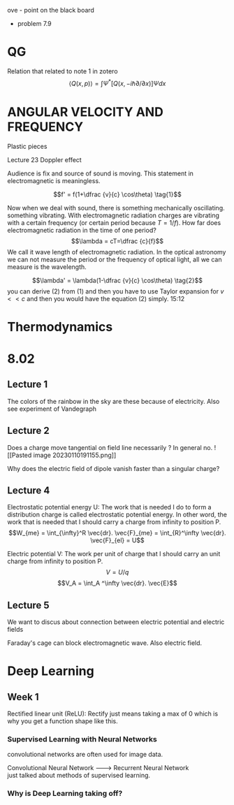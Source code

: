 ove - point on the black board
- problem 7.9

# QG
Relation that related to note 1 in zotero
$$
\langle Q(x, p)\rangle=\int \Psi^*[Q(x,-i \hbar \partial / \partial x)] \Psi d x
$$


# ANGULAR VELOCITY AND FREQUENCY


Plastic pieces 


Lecture 23 
Doppler effect

Audience is fix and source of sound is moving. This statement in electromagnetic is meaningless. 

$$f' = f(1+\dfrac {v}{c} \cos\theta) \tag{1}$$

Now when we deal with sound, there is something mechanically oscillating. something vibrating. With electromagnetic radiation charges are vibrating with a certain frequency (or certain period because $T=1/f$). How far does electromagnetic radiation in the time of one period? 
$$\lambda = cT=\dfrac {c}{f}$$
We call it wave length of electromagnetic radiation. In the optical astronomy we can not measure the period or the frequency of optical light, all we can measure is the wavelength.


$$\lambda' = \lambda(1-\dfrac {v}{c} \cos\theta) \tag{2}$$
you can derive $(2)$ from $(1)$ and then you have to use Taylor expansion for  $v << c$  and then you would have the equation $(2)$ simply. 15:12


# Thermodynamics



# 8.02

## Lecture 1
The colors of the rainbow in the sky are these because of electricity. 
Also see experiment of Vandegraph

## Lecture 2
Does a charge move tangential  on field line necessarily ? In general no.
![[Pasted image 20230110191155.png]]


Why does the electric field of dipole vanish faster than a singular charge?


## Lecture 4
Electrostatic potential energy U: The work that is needed I do to form a distribution charge is called electrostatic potential energy. In other word, the work that is needed that I should carry a charge from infinity to position P. 
$$W_{me} = \int_{\infty}^R \vec{dr}. \vec{F}_{me} = \int_{R}^\infty \vec{dr}. \vec{F}_{el} = U$$

Electric potential V:  The work per unit of charge that I should carry an unit charge from infinity to position P. 
$$V = U/q$$
$$V_A = \int_A ^\infty \vec{dr}. \vec{E}$$

## Lecture 5
We want to discus about connection between electric potential and electric fields

Faraday's cage can block electromagnetic wave. Also electric field.




# Deep Learning
## Week 1


Rectified linear unit (ReLU):
Rectify just means taking a max of 0 which is why you get a function shape like this.


### Supervised Learning with Neural Networks

convolutional networks are often used for image data.


Convolutional Neural Network  ---> 
Recurrent Neural Network  
just talked about methods of supervised learning.

### Why is Deep Learning taking off?
